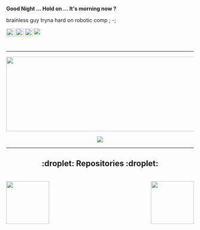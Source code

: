 **Good Night ... Hold on ... It's morning now ?**

brainless guy tryna hard on robotic comp ; -; 

<a href="https://www.instagram.com/liebestraum_925/">
  <img align="left" alt="Abhishek's Instagram" width="22px" src="https://raw.githubusercontent.com/hussainweb/hussainweb/main/icons/instagram.png" />
</a>
<a href="https://discord.gg/U7v4aVNp">
  <img align="left" alt="Abhishek's Discord" width="22px" src="https://raw.githubusercontent.com/peterthehan/peterthehan/master/assets/discord.svg" />
</a>
<a href="https://www.youtube.com/@pomelol">
  <img align="left" alt="Abhishek's Discord" width="22px" src="https://raw.githubusercontent.com/peterthehan/peterthehan/master/assets/youtube.svg" />
</a>

![](https://komarev.com/ghpvc/?username=pomelo925)

<br />
<hr>

<p align = "center">
 <img  src="https://github-readme-streak-stats.herokuapp.com/?user=pomelo925&show_icons=true&locale=en&layout=compact&theme=radical&line_height=0" width="700" height="200"/>
</p> 

<p align = "center">
 <img src="https://activity-graph.herokuapp.com/graph?username=pomelo925&theme=redical">
</p> 


<hr>
<h2 align="center">:droplet:  Repositories :droplet:</h2>

<br>
<div width="100%" align="center">
<a align="left" href="https://github.com/pomelo925/TEL_ros.git" title="TEL_ros"><img align="left" height="115" src="https://github-readme-stats.vercel.app/api/pin/?username=pomelo925&repo=TEL_ros&theme=react&border_color=61dafb&border_radius=10"></a><a align="right" href="https://github.com/pomelo925/TEL_stm32.git" title="Data Structures"><img align="right" height="115" src="https://github-readme-stats.vercel.app/api/pin/?username=pomelo925&repo=TEL_stm32&theme=react&border_color=61dafb&border_radius=10"></a> 
</div>
